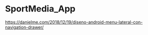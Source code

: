 # SportMedia_App
https://danielme.com/2018/12/19/diseno-android-menu-lateral-con-navigation-drawer/
